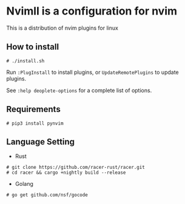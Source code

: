 # Nvimll is a configuration for nvim

This is a distribution of nvim plugins for linux


## How to install

```shell
# ./install.sh
```

Run `:PlugInstall` to install plugins, or `UpdateRemotePlugins` to update plugins.

See `:help deoplete-options` for a complete list of options.


## Requirements

```shell
# pip3 install pynvim
```


## Language Setting

- Rust
```shell
# git clone https://github.com/racer-rust/racer.git
# cd racer && cargo +nightly build --release
```

- Golang
```shell
# go get github.com/nsf/gocode
```
